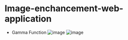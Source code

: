 ﻿# Image-enchancement-web-application
 * Gamma Function
![image](https://user-images.githubusercontent.com/88640995/168830989-adf7376b-52bd-4881-b310-a53075626e2d.png)
![image](https://user-images.githubusercontent.com/88640995/168831097-dc0596e8-c006-49ae-b52b-ce5f676a6c52.png)
